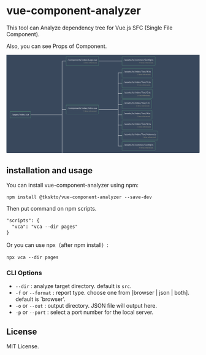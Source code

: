 # vue-component-analyzer

This tool can Analyze dependency tree for Vue.js SFC (Single File Component).

Also, you can see Props of Component.

![](https://github.com/tkskto/vue-component-analyzer/blob/images/images/screenshot3.png?raw=true)

## installation and usage

You can install vue-component-analyzer using npm:

```
npm install @tkskto/vue-component-analyzer --save-dev
```

Then put command on npm scripts.

```
"scripts": {
  "vca": "vca --dir pages"
}
```

Or you can use npx（after npm install）:

```
npx vca --dir pages
```

### CLI Options

- `--dir` : analyze target directory. default is `src`.
- `-f` or `--format` : report type. choose one from [browser | json | both]. default is `browser'.
- `-o` or `--out` : output directory. JSON file will output here.
- `-p` or `--port` : select a port number for the local server.

## License

MIT License.


